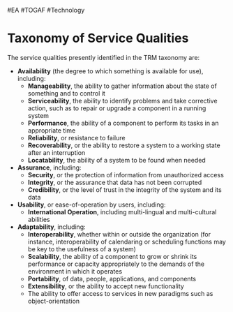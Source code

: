 #EA #TOGAF #Technology 

# Taxonomy of Service Qualities

The service qualities presently identified in the TRM taxonomy are:

-   **Availability** (the degree to which something is available for use), including:
    -   **Manageability**, the ability to gather information about the state of something and to control it
    -   **Serviceability**, the ability to identify problems and take corrective action, such as to repair or upgrade a component in a running system
    -   **Performance**, the ability of a component to perform its tasks in an appropriate time
    -   **Reliability**, or resistance to failure
    -   **Recoverability**, or the ability to restore a system to a working state after an interruption
    -   **Locatability**, the ability of a system to be found when needed
-   **Assurance**, including:
    -   **Security**, or the protection of information from unauthorized access
    -   **Integrity**, or the assurance that data has not been corrupted
    -   **Credibility**, or the level of trust in the integrity of the system and its data
-   **Usability**, or ease-of-operation by users, including:
    -   **International Operation**, including multi-lingual and multi-cultural abilities
-   **Adaptability**, including:
    -   **Interoperability**, whether within or outside the organization (for instance, interoperability of calendaring or scheduling functions may be key to the usefulness of a system)
    -   **Scalability**, the ability of a component to grow or shrink its performance or capacity appropriately to the demands of the environment in which it operates
    -   **Portability**, of data, people, applications, and components
    -   **Extensibility**, or the ability to accept new functionality
    -   The ability to offer access to services in new paradigms such as object-orientation